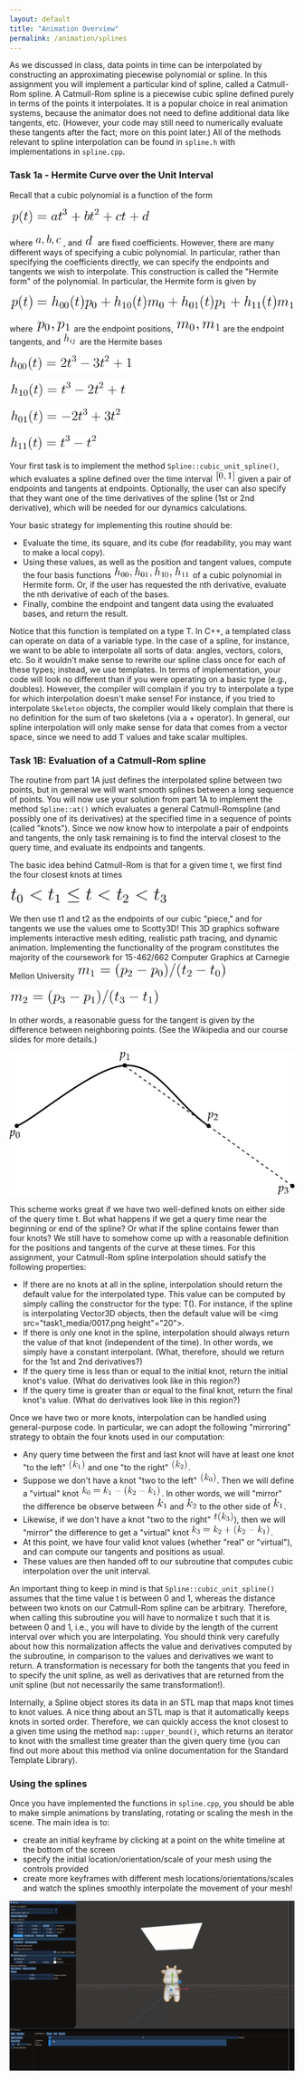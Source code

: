 ```yaml
---
layout: default
title: "Animation Overview"
permalink: /animation/splines
---
```


As we discussed in class, data points in time can be interpolated by constructing an approximating piecewise polynomial or spline. In this assignment you will implement a particular kind of spline, called a Catmull-Rom spline. A Catmull-Rom spline is a piecewise cubic spline defined purely in terms of the points it interpolates. It is a popular choice in real animation systems, because the animator does not need to define additional data like tangents, etc. (However, your code may still need to numerically evaluate these tangents after the fact; more on this point later.) All of the methods relevant to spline interpolation can be found in `spline.h` with implementations in `spline.cpp`.

### Task 1a - Hermite Curve over the Unit Interval

Recall that a cubic polynomial is a function of the form

<img src="task1_media/0000.png" height="30">

where <img src="task1_media/0001.png" height="20">, and <img src="task1_media/0002.png" height="20"> are fixed coefficients. However, there are many different ways of specifying a cubic polynomial. In particular, rather than specifying the coefficients directly, we can specify the endpoints and tangents we wish to interpolate. This construction is called the "Hermite form" of the polynomial. In particular, the Hermite form is given by

<img src="task1_media/0003.png" height="30">

where <img src="task1_media/0004.png" height="20"> are the endpoint positions, <img src="task1_media/0005.png" height="20"> are the endpoint tangents, and <img src="task1_media/0006.png" height="20"> are the Hermite bases

<img src="task1_media/0007.png" height="30"> <br/>

<img src="task1_media/0008.png" height="30"> <br/>

<img src="task1_media/0009.png" height="30"> <br/>

<img src="task1_media/0010.png" height="30"> <br/>

Your first task is to implement the method `Spline::cubic_unit_spline()`, which evaluates a spline defined over the time interval <img src="task1_media/0011.png" height="20"> given a pair of endpoints and tangents at endpoints. Optionally, the user can also specify that they want one of the time derivatives of the spline (1st or 2nd derivative), which will be needed for our dynamics calculations.

Your basic strategy for implementing this routine should be:

*   Evaluate the time, its square, and its cube (for readability, you may want to make a local copy).
*   Using these values, as well as the position and tangent values, compute the four basis functions <img src="task1_media/0012.png" height="20"><img src="task1_media/0013.png" height="20"> of a cubic polynomial in Hermite form. Or, if the user has requested the nth derivative, evaluate the nth derivative of each of the bases.
*   Finally, combine the endpoint and tangent data using the evaluated bases, and return the result.

Notice that this function is templated on a type T. In C++, a templated class can operate on data of a variable type. In the case of a spline, for instance, we want to be able to interpolate all sorts of data: angles, vectors, colors, etc. So it wouldn't make sense to rewrite our spline class once for each of these types; instead, we use templates. In terms of implementation, your code will look no different than if you were operating on a basic type (e.g., doubles). However, the compiler will complain if you try to interpolate a type for which interpolation doesn't make sense! For instance, if you tried to interpolate `Skeleton` objects, the compiler would likely complain that there is no definition for the sum of two skeletons (via a + operator). In general, our spline interpolation will only make sense for data that comes from a vector space, since we need to add T values and take scalar multiples.

### Task 1B: Evaluation of a Catmull-Rom spline

The routine from part 1A just defines the interpolated spline between two points, but in general we will want smooth splines between a long sequence of points. You will now use your solution from part 1A to implement the method `Spline::at()` which evaluates a general Catmull-Romspline (and possibly one of its derivatives) at the specified time in a sequence of points (called "knots"). Since we now know how to interpolate a pair of endpoints and tangents, the only task remaining is to find the interval closest to the query time, and evaluate its endpoints and tangents.

The basic idea behind Catmull-Rom is that for a given time t, we first find the four closest knots at times

<img src="task1_media/0014.png" height="30">

We then use t1 and t2 as the endpoints of our cubic "piece," and for tangents we use the values
ome to Scotty3D! This 3D graphics software implements interactive mesh editing, realistic path tracing, and dynamic animation. Implementing the functionality of the program constitutes the majority of the coursework for 15-462/662 Computer Graphics at Carnegie Mellon University
<img src="task1_media/0015.png" height="30"> <br/>

<img src="task1_media/0016.png" height="30"> <br/>

In other words, a reasonable guess for the tangent is given by the difference between neighboring points. (See the Wikipedia and our course slides for more details.)

<img src="task1_media/spline_diagram.jpg"> <br/>

This scheme works great if we have two well-defined knots on either side of the query time t. But what happens if we get a query time near the beginning or end of the spline? Or what if the spline contains fewer than four knots? We still have to somehow come up with a reasonable definition for the positions and tangents of the curve at these times. For this assignment, your Catmull-Rom spline interpolation should satisfy the following properties:

*   If there are no knots at all in the spline, interpolation should return the default value for the interpolated type. This value can be computed by simply calling the constructor for the type: T(). For instance, if the spline is interpolating Vector3D objects, then the default value will be <img src="task1_media/0017.png height"="20">.
*   If there is only one knot in the spline, interpolation should always return the value of that knot (independent of the time). In other words, we simply have a constant interpolant. (What, therefore, should we return for the 1st and 2nd derivatives?)
*   If the query time is less than or equal to the initial knot, return the initial knot's value. (What do derivatives look like in this region?)
*   If the query time is greater than or equal to the final knot, return the final knot's value. (What do derivatives look like in this region?)

Once we have two or more knots, interpolation can be handled using general-purpose code. In particular, we can adopt the following "mirroring" strategy to obtain the four knots used in our computation:

*   Any query time between the first and last knot will have at least one knot "to the left" <img src="task1_media/0018.png" height="20"> and one "to the right" <img src="task1_media/0019.png" height="20">.
*   Suppose we don't have a knot "two to the left" <img src="task1_media/0020.png" height="20">. Then we will define a "virtual" knot <img src="task1_media/0021.png" height="20">. In other words, we will "mirror" the difference be observe between <img src="task1_media/0022.png" height="20"> and <img src="task1_media/0023.png" height="20"> to the other side of <img src=task1_media/0024.png height="20">.
*   Likewise, if we don't have a knot "two to the right" <img src="task1_media/0025.png" height="20">), then we will "mirror" the difference to get a "virtual" knot <img src="task1_media/0026.png" height="20">.
*   At this point, we have four valid knot values (whether "real" or "virtual"), and can compute our tangents and positions as usual.
*   These values are then handed off to our subroutine that computes cubic interpolation over the unit interval.

An important thing to keep in mind is that `Spline::cubic_unit_spline()` assumes that the time value t is between 0 and 1, whereas the distance between two knots on our Catmull-Rom spline can be arbitrary. Therefore, when calling this subroutine you will have to normalize t such that it is between 0 and 1, i.e., you will have to divide by the length of the current interval over which you are interpolating. You should think very carefully about how this normalization affects the value and derivatives computed by the subroutine, in comparison to the values and derivatives we want to return. A transformation is necessary for both the tangents that you feed in to specify the unit spline, as well as derivatives that are returned from the unit spline (but not necessarily the same transformation!).

Internally, a Spline object stores its data in an STL map that maps knot times to knot values. A nice thing about an STL map is that it automatically keeps knots in sorted order. Therefore, we can quickly access the knot closest to a given time using the method `map::upper_bound()`, which returns an iterator to knot with the smallest time greater than the given query time (you can find out more about this method via online documentation for the Standard Template Library).

### Using the splines

Once you have implemented the functions in `spline.cpp`, you should be able to make simple animations by translating, rotating or scaling the mesh in the scene. The main idea is to:
* create an initial keyframe by clicking at a point on the white timeline at the bottom of the screen
* specify the initial location/orientation/scale of your mesh using the controls provided
* create more keyframes with different mesh locations/orientations/scales and watch the splines smoothly interpolate the movement of your mesh!



<img src="task1_media/animate_cow.gif">
